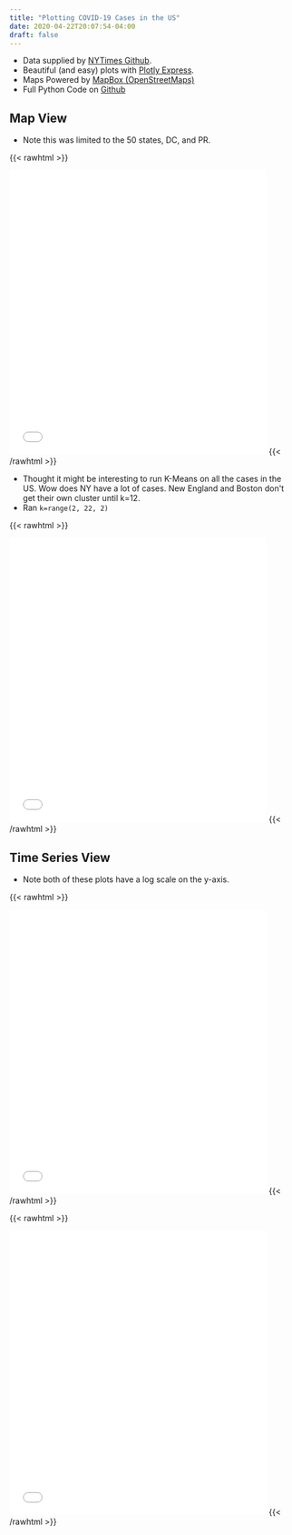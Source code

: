 ```yaml
---
title: "Plotting COVID-19 Cases in the US"
date: 2020-04-22T20:07:54-04:00
draft: false
---
```


* Data supplied by [NYTimes Github](https://github.com/nytimes/covid-19-data).
* Beautiful (and easy) plots with [Plotly Express](https://plotly.com/python/plotly-express/#plotly-express).
* Maps Powered by [MapBox (OpenStreetMaps)](https://www.mapbox.com/)
* Full Python Code on [Github](https://gist.github.com/graham-thomson/08791e9faf705d6bbdf0188b9c0a9c3b)

## Map View

* Note this was limited to the 50 states, DC, and PR.

{{< rawhtml >}}
<iframe src="../plots/counties_map.html" height="500" width=90% style="border:none;"></iframe>
{{< /rawhtml >}}

* Thought it might be interesting to run K-Means on all the cases in the US. Wow does NY have a lot of cases. New England 
and Boston don't get their own cluster until k=12.
* Ran `k=range(2, 22, 2)`

{{< rawhtml >}}
<iframe src="../plots/covid_kmeans.html" height="500" width=90% style="border:none;"></iframe>
{{< /rawhtml >}}

## Time Series View

* Note both of these plots have a log scale on the y-axis.

{{< rawhtml >}}
<iframe src="../plots/cases_by_state.html" height="500" width=90% style="border:none;"></iframe>
{{< /rawhtml >}}

{{< rawhtml >}}
<iframe src="../plots/deaths_by_state.html" height="500" width=90% style="border:none;"></iframe>
{{< /rawhtml >}}
